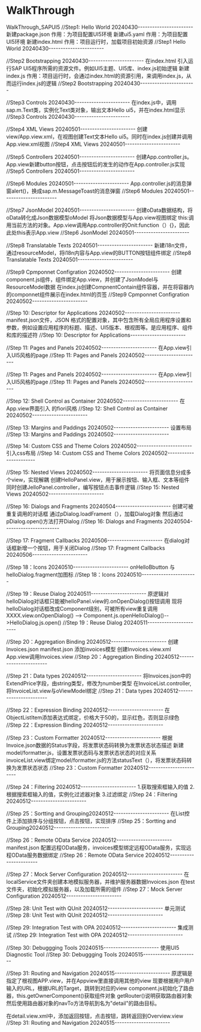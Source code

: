 # WalkThrough

WalkThrough_SAPUI5
//Step1: Hello World 20240430-----------------------
新建package.json 作用：为项目配置UI5环境
新建ui5.yaml  作用：为项目配置UI5环境
新建index.html 作用：项目运行时，加载项目初始资源
//Step1 Hello World 20240430-----------------------

//Step2 Bootstrapping 20240430-----------------------
在index.html 引入运行SAP UI5程序所需的资源文件。例如UI5主题、UI5库、index.js初始逻辑
新建index.js 作用：项目运行时，会通过index.html的资源引用，来调用index.js，从而运行index.js的逻辑
//Step2 Bootstrapping 20240430-----------------------

//Step3 Controls 20240430-----------------------
在index.js中，调用sap.m.Text类，实例化Text类对象，输出文本Hello ui5，并在index.html显示
//Step3  Controls 20240430-----------------------

//Step4  XML Views 20240501-----------------------
创建view/App.view.xml，在视图创建Text文本Hello ui5。同时在index.js创建并调用App.view.xml视图
//Step4  XML Views 20240501-----------------------

//Step5 Controllers 20240501-----------------------
创建App.controller.js。App.view新建button按钮，点击按钮后的发生的动作在App.controller.js实现
//Step5 Controllers 20240501-----------------------

//Step6 Modules 20240501-----------------------
App.controller.js的消息弹窗alert()，换成sap.m.MessageToast的消息弹窗
//Step6 Modules 20240501-----------------------

//Step7  JsonModel 20240501-----------------------
创建oData数据结构，将oData转化成Json数据模型oModel
将Json数据模型与App.view视图绑定
this:调用当前方法的对象。App.view调用App.controller的Onit:function（）{}，因此此处this表示App.view
//Step6 JsonModel 20240501-----------------------

//Step8 Translatable Texts 20240501-----------------------
新建i18n文件，通过resourceModel，将i18n内容与App.view的BUTTON按钮组件绑定
//Step8 Translatable Texts 20240501-----------------------

//Step9 Cpmponnet Configration 20240502-----------------------
创建component.js组件，组件绑定App.view，并创建了JsonModel与ResourceModel数据
在index.js创建CompnentContain组件容器，并在将容器内的componnet组件展示在index.html的<body ID ="content">页签
//Step9 Cpmponnet Configration 20240502-----------------------

//Step 10: Descriptor for Applications 20240502-----------------------
manifest.json文件，JSON 格式的配置对象，其中包含所有全局应用程序设置和参数，例如设置应用程序的标题、描述、UI5版本、根视图等。是应用程序、组件和库的描述符
//Step 10: Descriptor for Applications-----------------------

//Step 11: Pages and Panels 20240502-----------------------
在App.view引入UI5风格的page
//Step 11: Pages and Panels 20240502-----------------------

//Step 11: Pages and Panels 20240502-----------------------
在App.view引入UI5风格的page
//Step 11: Pages and Panels 20240502-----------------------

//Step 12: Shell Control as Container 20240502-----------------------
在App.view界面引入<shell></shell> 的fiori风格
//Step 12: Shell Control as Container 20240502-----------------------

//Step 13: Margins and Paddings 20240502-----------------------
设置布局
//Step 13: Margins and Paddings 20240502-----------------------

//Step 14: Custom CSS and Theme Colors 20240502-----------------------
引入css布局
//Step 14: Custom CSS and Theme Colors 20240502-----------------------

//Step 15: Nested Views 20240502-----------------------
将页面信息分成多个view，实现解耦
创建HelloPanel.view，用于展示按钮、输入框、文本等组件
同时创建JelloPanel.controller，编写按钮点击事件逻辑
//Step 15: Nested Views 20240502-----------------------

//Step 16: Dialogs and Fragments 20240504-----------------------
创建可被重复调用的对话框
通过pDialog.loadFrament（），加载Dialog对象
然后通过pDialog.open()方法打开Dialog
//Step 16: Dialogs and Fragments 20240504-----------------------

//Step 17: Fragment Callbacks 20240506-----------------------
在dialog对话框新增一个按钮，用于关闭Dialog
//Step 17: Fragment Callbacks 20240506-----------------------

//Step 18：Icons 20240510-----------------------
onHelloBbutton 与helloDialog.fragment加图标
//Step 18：Icons 20240510-----------------------

//Step 19：Reuse Dialog 20240511-----------------------
原逻辑对helloDialog对话框只能被helloPanel.view的.onOpenDialog()按钮调用
现将helloDialog对话框改成Component级别，可被所有view重复调用
XXXX.view.onOpenDialog() --> Component.js.openHelloDialog()-->HelloDialog.js.open()
//Step 19：Reuse Dialog 20240511-----------------------

//Step 20：Aggregation Binding 20240512-----------------------
创建Invoices.json
manifest.json 添加invoices模型
创建Invoices.view.xml
App.view调用Invoices.view
//Step 20：Aggregation Binding 20240512-----------------------

//Step 21：Data types 20240512-----------------------
将Invoices.json中的ExtendPrice字段，由string类型，修改为number类型
在InvoiceList.controller,将InvoiceList.view与oViewModel绑定
//Step 21：Data types 20240512-----------------------

//Step 22：Expression Binding 20240512-----------------------
在ObjectListItem添加表达式绑定，价格大于50的，显示红色，否则显示绿色
//Step 22：Expression Binding 20240512-----------------------

//Step 23：Custom Formatter 20240512-----------------------
根据Invoice.json数据的Status字段，将发票状态码转换为发票状态状态描述
新建model/formatter.js，设置发票状态码与发票状态状态的对应关系
invoiceList.view绑定model/formatter.js的方法statusText（），将发票状态码转换为发票状态状态
//Step 23：Custom Formatter 20240512-----------------------

//Step 24：Filtering 20240512-----------------------
1.获取搜索框输入的值
2.根据搜索框输入的值，实例化过滤器对象
3.过滤绑定
//Step 24：Filtering 20240512-----------------------

//Step 25：Sortting and Grouping20240512-----------------------
在List控件上添加排序与分组按钮，点击按钮，实现排序
//Step 25：Sortting and Grouping20240512-----------------------

//Step 26：Remote OData Service 20240512-----------------------
manifest.json 配置远程OData服务，invoices模型绑定远程OData服务，实现远程OData服务数据绑定
//Step 26：Remote OData Service 20240512-----------------------

//Step 27：Mock Server Configuration 20240512-----------------------
在localService文件夹创建本地模拟服务器，并维护服务器数据Invoices.json
在test文件夹，初始化模拟服务器，以及加载所需的组件
//Step 27：Mock Server Configuration 20240512-----------------------

//Step 28: Unit Test with QUnit 20240512-----------------------
单元测试
//Step 28: Unit Test with QUnit 20240512-----------------------

//Step 29: Integration Test with OPA 20240512-----------------------
集成测试
//Step 29: Integration Test with OPA 20240512-----------------------

//Step 30: Debuggging Tools 20240515-----------------------
使用UI5 Diagnostic Tool
//Step 30: Debuggging Tools 20240515-----------------------

//Step 31: Routing and Navigation 20240515-----------------------
原逻辑是指定了根视图APP.view，并在Appview里直接调用其他的view
现要根据用户用户输入的URL，根据URL的Target，跳转到对应的view
component.js初始化了路由器，this.getOwnerComponent()获取组件对象
getRouter()说明获取路由器对象
然后使用路由器对象的navTo方法导航到名为"detail"的路由目标。

在detail.view.xml中，添加返回按钮，点击按钮，跳转返回到Overview.view
//Step 31: Routing and Navigation 20240515-----------------------
